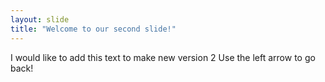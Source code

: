 ```yaml
---
layout: slide
title: "Welcome to our second slide!"
---
```

I would like to add this text to make new version 2
Use the left arrow to go back!
